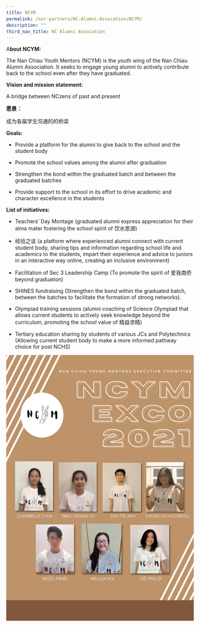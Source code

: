 ```yaml
---
title: NCYM
permalink: /our-partners/NC-Alumni-Assocation/NCYM/
description: ""
third_nav_title: NC Alumni Assocation
---
```

A**bout NCYM:** 

The Nan Chiau Youth Mentors (NCYM) is the youth wing of the Nan Chiau Alumni Association. It seeks to engage young alumni to actively contribute back to the school even after they have graduated.

**Vision and mission statement:**

A bridge between NCzens of past and present 

**愿景：**

成为各届学生沟通的的桥梁 

**Goals:**

*   Provide a platform for the alumni to give back to the school and the student body
    
*   Promote the school values among the alumni after graduation
    
*   Strengthen the bond within the graduated batch and between the graduated batches 
    
*   Provide support to the school in its effort to drive academic and character excellence in the students
    

  

**List of initiatives:**

*   Teachers’ Day Montage (graduated alumni express appreciation for their alma mater fostering the school spirit of 饮水思源)
    

*   经验之谈 (a platform where experienced alumni connect with current student body, sharing tips and information regarding school life and academics to the students, impart their experience and advice to juniors in an interactive way online, creating an inclusive environment)
    
*   Facilitation of Sec 3 Leadership Camp (To promote the spirit of 爱我南侨 beyond graduation)
    
*   SHINES fundraising (Strengthen the bond within the graduated batch, between the batches to facilitate the formation of strong networks). 
    
*   Olympiad training sessions (alumni coaching of Science Olympiad that allows current students to actively seek knowledge beyond the curriculum, promoting the school value of 精益求精)
    
*   Tertiary education sharing by students of various JCs and Polytechnics (Allowing current student body to make a more informed pathway choice for post NCHS)

![](/images/Modern%20Art%20Diagonal%20Lines%20Black%20and%20White%20Poster%202_page-0001.jpeg)